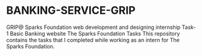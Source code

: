 # BANKING-SERVICE-GRIP
GRIP@ Sparks Foundation web development and designing internship Task-1 Basic Banking website The Sparks Foundation Tasks This repository contains the tasks that I completed while working as an intern for The Sparks Foundation.  
